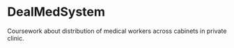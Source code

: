 # DealMedSystem
Coursework about distribution of medical workers across cabinets in private clinic.
